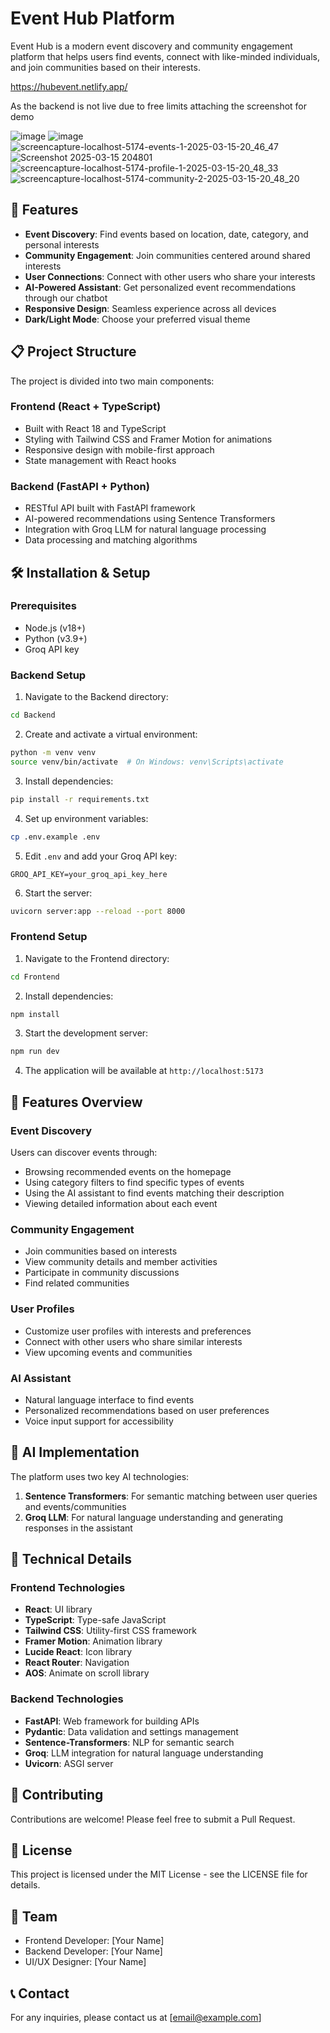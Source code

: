 # Event Hub Platform

Event Hub is a modern event discovery and community engagement platform that helps users find events, connect with like-minded individuals, and join communities based on their interests.

https://hubevent.netlify.app/

As the backend is not live due to free limits attaching the screenshot for demo 


![image](https://github.com/user-attachments/assets/7568ed5c-ab58-4f3a-9977-b702a7451fa0)
![image](https://github.com/user-attachments/assets/51d752e0-2b7f-4217-8253-ff030363a3de)
![screencapture-localhost-5174-events-1-2025-03-15-20_46_47](https://github.com/user-attachments/assets/bf3d2a61-8916-4d6f-b06d-4b630eea4d4b)
![Screenshot 2025-03-15 204801](https://github.com/user-attachments/assets/37076c2a-2ff4-496f-8dd1-418cc47c6ee0)
![screencapture-localhost-5174-profile-1-2025-03-15-20_48_33](https://github.com/user-attachments/assets/c41ca3aa-287c-40e0-a777-e588821264d7)
![screencapture-localhost-5174-community-2-2025-03-15-20_48_20](https://github.com/user-attachments/assets/0ea14c6b-1f8e-40ec-abc9-1f526836cc45)



## 🚀 Features

- **Event Discovery**: Find events based on location, date, category, and personal interests
- **Community Engagement**: Join communities centered around shared interests
- **User Connections**: Connect with other users who share your interests
- **AI-Powered Assistant**: Get personalized event recommendations through our chatbot
- **Responsive Design**: Seamless experience across all devices
- **Dark/Light Mode**: Choose your preferred visual theme

## 📋 Project Structure

The project is divided into two main components:

### Frontend (React + TypeScript)

- Built with React 18 and TypeScript
- Styling with Tailwind CSS and Framer Motion for animations
- Responsive design with mobile-first approach
- State management with React hooks

### Backend (FastAPI + Python)

- RESTful API built with FastAPI framework
- AI-powered recommendations using Sentence Transformers
- Integration with Groq LLM for natural language processing
- Data processing and matching algorithms

## 🛠️ Installation & Setup

### Prerequisites

- Node.js (v18+)
- Python (v3.9+)
- Groq API key

### Backend Setup

1. Navigate to the Backend directory:

```bash
cd Backend
```

2. Create and activate a virtual environment:

```bash
python -m venv venv
source venv/bin/activate  # On Windows: venv\Scripts\activate
```

3. Install dependencies:

```bash
pip install -r requirements.txt
```

4. Set up environment variables:

```bash
cp .env.example .env
```

5. Edit `.env` and add your Groq API key:

```
GROQ_API_KEY=your_groq_api_key_here
```

6. Start the server:

```bash
uvicorn server:app --reload --port 8000
```

### Frontend Setup

1. Navigate to the Frontend directory:

```bash
cd Frontend
```

2. Install dependencies:

```bash
npm install
```

3. Start the development server:

```bash
npm run dev
```

4. The application will be available at `http://localhost:5173`

## 📱 Features Overview

### Event Discovery

Users can discover events through:
- Browsing recommended events on the homepage
- Using category filters to find specific types of events
- Using the AI assistant to find events matching their description
- Viewing detailed information about each event

### Community Engagement

- Join communities based on interests
- View community details and member activities
- Participate in community discussions
- Find related communities

### User Profiles

- Customize user profiles with interests and preferences
- Connect with other users who share similar interests
- View upcoming events and communities

### AI Assistant

- Natural language interface to find events
- Personalized recommendations based on user preferences
- Voice input support for accessibility

## 🧠 AI Implementation

The platform uses two key AI technologies:

1. **Sentence Transformers**: For semantic matching between user queries and events/communities
2. **Groq LLM**: For natural language understanding and generating responses in the assistant

## 🔧 Technical Details

### Frontend Technologies

- **React**: UI library
- **TypeScript**: Type-safe JavaScript
- **Tailwind CSS**: Utility-first CSS framework
- **Framer Motion**: Animation library
- **Lucide React**: Icon library
- **React Router**: Navigation
- **AOS**: Animate on scroll library

### Backend Technologies

- **FastAPI**: Web framework for building APIs
- **Pydantic**: Data validation and settings management
- **Sentence-Transformers**: NLP for semantic search
- **Groq**: LLM integration for natural language understanding
- **Uvicorn**: ASGI server

## 🤝 Contributing

Contributions are welcome! Please feel free to submit a Pull Request.

## 📄 License

This project is licensed under the MIT License - see the LICENSE file for details.

## 👥 Team

- Frontend Developer: [Your Name]
- Backend Developer: [Your Name]
- UI/UX Designer: [Your Name]

## 📞 Contact

For any inquiries, please contact us at [email@example.com]
